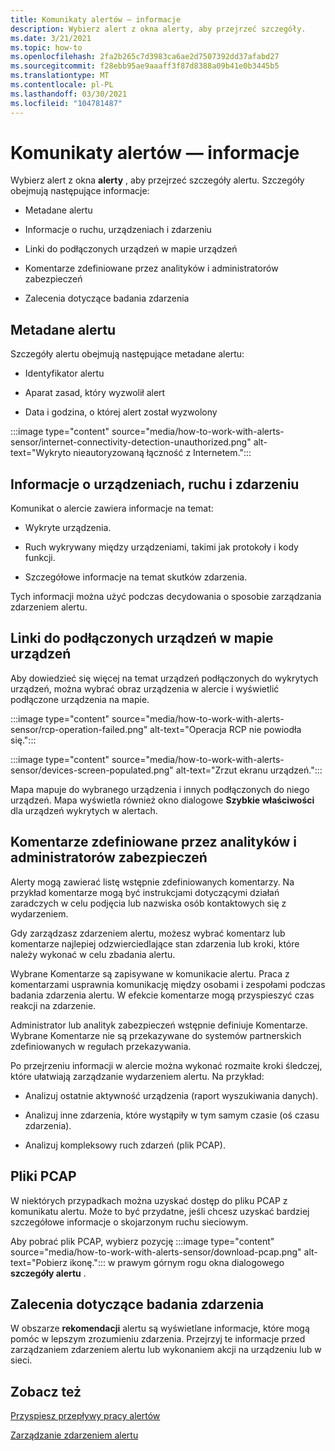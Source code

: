 ```yaml
---
title: Komunikaty alertów — informacje
description: Wybierz alert z okna alerty, aby przejrzeć szczegóły.
ms.date: 3/21/2021
ms.topic: how-to
ms.openlocfilehash: 2fa2b265c7d3983ca6ae2d7507392dd37afabd27
ms.sourcegitcommit: f28ebb95ae9aaaff3f87d8388a09b41e0b3445b5
ms.translationtype: MT
ms.contentlocale: pl-PL
ms.lasthandoff: 03/30/2021
ms.locfileid: "104781487"
---
```

# <a name="about-alert-messages"></a>Komunikaty alertów — informacje

Wybierz alert z okna **alerty** , aby przejrzeć szczegóły alertu. Szczegóły obejmują następujące informacje:

- Metadane alertu

- Informacje o ruchu, urządzeniach i zdarzeniu

- Linki do podłączonych urządzeń w mapie urządzeń

- Komentarze zdefiniowane przez analityków i administratorów zabezpieczeń

- Zalecenia dotyczące badania zdarzenia

## <a name="alert-metadata"></a>Metadane alertu

Szczegóły alertu obejmują następujące metadane alertu:

  - Identyfikator alertu

  - Aparat zasad, który wyzwolił alert

  - Data i godzina, o której alert został wyzwolony

:::image type="content" source="media/how-to-work-with-alerts-sensor/internet-connectivity-detection-unauthorized.png" alt-text="Wykryto nieautoryzowaną łączność z Internetem.":::

## <a name="information-about-devices-traffic-and-the-event"></a>Informacje o urządzeniach, ruchu i zdarzeniu

Komunikat o alercie zawiera informacje na temat:

  - Wykryte urządzenia.

  - Ruch wykrywany między urządzeniami, takimi jak protokoły i kody funkcji.

  - Szczegółowe informacje na temat skutków zdarzenia.

Tych informacji można użyć podczas decydowania o sposobie zarządzania zdarzeniem alertu.

## <a name="links-to-connected-devices-in-the-device-map"></a>Linki do podłączonych urządzeń w mapie urządzeń

Aby dowiedzieć się więcej na temat urządzeń podłączonych do wykrytych urządzeń, można wybrać obraz urządzenia w alercie i wyświetlić podłączone urządzenia na mapie.

:::image type="content" source="media/how-to-work-with-alerts-sensor/rcp-operation-failed.png" alt-text="Operacja RCP nie powiodła się.":::

:::image type="content" source="media/how-to-work-with-alerts-sensor/devices-screen-populated.png" alt-text="Zrzut ekranu urządzeń.":::

Mapa mapuje do wybranego urządzenia i innych podłączonych do niego urządzeń. Mapa wyświetla również okno dialogowe **Szybkie właściwości** dla urządzeń wykrytych w alertach.

## <a name="comments-defined-by-security-analysts-and-administrators"></a>Komentarze zdefiniowane przez analityków i administratorów zabezpieczeń 

Alerty mogą zawierać listę wstępnie zdefiniowanych komentarzy. Na przykład komentarze mogą być instrukcjami dotyczącymi działań zaradczych w celu podjęcia lub nazwiska osób kontaktowych się z wydarzeniem.

Gdy zarządzasz zdarzeniem alertu, możesz wybrać komentarz lub komentarze najlepiej odzwierciedlające stan zdarzenia lub kroki, które należy wykonać w celu zbadania alertu.

Wybrane Komentarze są zapisywane w komunikacie alertu. Praca z komentarzami usprawnia komunikację między osobami i zespołami podczas badania zdarzenia alertu. W efekcie komentarze mogą przyspieszyć czas reakcji na zdarzenie.

Administrator lub analityk zabezpieczeń wstępnie definiuje Komentarze. Wybrane Komentarze nie są przekazywane do systemów partnerskich zdefiniowanych w regułach przekazywania.

Po przejrzeniu informacji w alercie można wykonać rozmaite kroki śledczej, które ułatwiają zarządzanie wydarzeniem alertu. Na przykład:

- Analizuj ostatnie aktywność urządzenia (raport wyszukiwania danych). 

- Analizuj inne zdarzenia, które wystąpiły w tym samym czasie (oś czasu zdarzenia). 

- Analizuj kompleksowy ruch zdarzeń (plik PCAP).

## <a name="pcap-files"></a>Pliki PCAP

W niektórych przypadkach można uzyskać dostęp do pliku PCAP z komunikatu alertu. Może to być przydatne, jeśli chcesz uzyskać bardziej szczegółowe informacje o skojarzonym ruchu sieciowym.

Aby pobrać plik PCAP, wybierz pozycję :::image type="content" source="media/how-to-work-with-alerts-sensor/download-pcap.png" alt-text="Pobierz ikonę."::: w prawym górnym rogu okna dialogowego **szczegóły alertu** .

## <a name="recommendations-for-investigating-an-event"></a>Zalecenia dotyczące badania zdarzenia 

W obszarze **rekomendacji** alertu są wyświetlane informacje, które mogą pomóc w lepszym zrozumieniu zdarzenia. Przejrzyj te informacje przed zarządzaniem zdarzeniem alertu lub wykonaniem akcji na urządzeniu lub w sieci.

## <a name="see-also"></a>Zobacz też

[Przyspiesz przepływy pracy alertów](how-to-accelerate-alert-incident-response.md)

[Zarządzanie zdarzeniem alertu](how-to-manage-the-alert-event.md)
